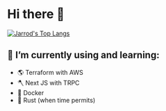 # Hi there 👋

[![Jarrod's Top Langs](https://github-readme-stats.vercel.app/api/top-langs/?username=jarrodmedrano&theme=dark&layout=compact)](https://github.com/jarrodmedrano/github-readme-stats)

## 📝 I’m currently using and learning:
- 🌎 Terraform with AWS
- 🪓 Next JS with TRPC
- 🐳 Docker
- 🦀 Rust (when time permits)

<!--
**jarrodmedrano/jarrodmedrano** is a ✨ _special_ ✨ repository because its `README.md` (this file) appears on your GitHub profile.

Here are some ideas to get you started:

- 🔭 I’m currently working on ...
- 🌱 I’m currently learning ...
- 👯 I’m looking to collaborate on ...
- 🤔 I’m looking for help with ...
- 💬 Ask me about ...
- 📫 How to reach me: ...
- 😄 Pronouns: ...
- ⚡ Fun fact: ...
-->
